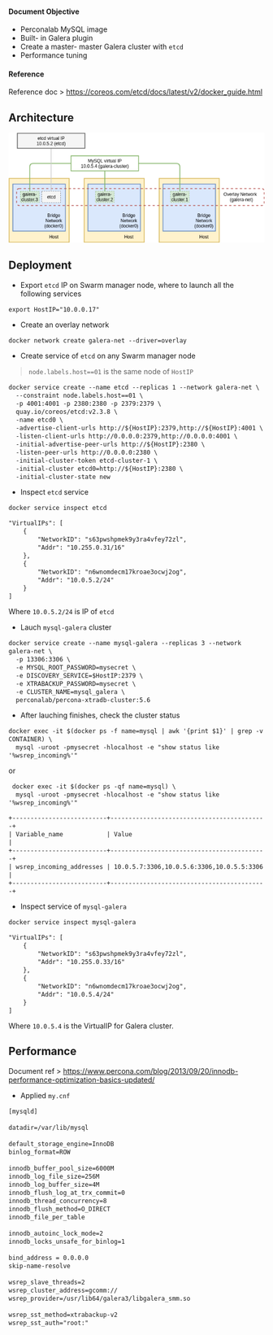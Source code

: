 
#### Document Objective
- Perconalab MySQL image
- Built- in Galera plugin
- Create a master- master Galera cluster with ```etcd```
- Performance tuning

#### Reference

Reference doc > https://coreos.com/etcd/docs/latest/v2/docker_guide.html

## Architecture

<img src="../imgs/20180531_mysql_galera_etcd.png">

## Deployment

- Export ```etcd``` IP on Swarm manager node, where to launch all the following services
```
export HostIP="10.0.0.17"
```

- Create an overlay network

```
docker network create galera-net --driver=overlay
```

- Create service of ```etcd``` on any Swarm manager node

> ```node.labels.host==01``` is the same node of ```HostIP```

```
docker service create --name etcd --replicas 1 --network galera-net \
  --constraint node.labels.host==01 \
  -p 4001:4001 -p 2380:2380 -p 2379:2379 \
  quay.io/coreos/etcd:v2.3.8 \
  -name etcd0 \
  -advertise-client-urls http://${HostIP}:2379,http://${HostIP}:4001 \
  -listen-client-urls http://0.0.0.0:2379,http://0.0.0.0:4001 \
  -initial-advertise-peer-urls http://${HostIP}:2380 \
  -listen-peer-urls http://0.0.0.0:2380 \
  -initial-cluster-token etcd-cluster-1 \
  -initial-cluster etcd0=http://${HostIP}:2380 \
  -initial-cluster-state new
```

- Inspect ```etcd``` service

```
docker service inspect etcd
```

```
"VirtualIPs": [
    {
        "NetworkID": "s63pwshpmek9y3ra4vfey72zl",
        "Addr": "10.255.0.31/16"
    },
    {
        "NetworkID": "n6wnomdecm17kroae3ocwj2og",
        "Addr": "10.0.5.2/24"
    }
]
```

Where ```10.0.5.2/24``` is IP of ```etcd```

- Lauch ```mysql-galera``` cluster

```
docker service create --name mysql-galera --replicas 3 --network galera-net \
  -p 13306:3306 \
  -e MYSQL_ROOT_PASSWORD=mysecret \
  -e DISCOVERY_SERVICE=$HostIP:2379 \
  -e XTRABACKUP_PASSWORD=mysecret \
  -e CLUSTER_NAME=mysql_galera \
  perconalab/percona-xtradb-cluster:5.6
```

- After lauching finishes, check the cluster status

```
docker exec -it $(docker ps -f name=mysql | awk '{print $1}' | grep -v CONTAINER) \
  mysql -uroot -pmysecret -hlocalhost -e "show status like '%wsrep_incoming%'"
```

or

```
 docker exec -it $(docker ps -qf name=mysql) \
  mysql -uroot -pmysecret -hlocalhost -e "show status like '%wsrep_incoming%'"
 ```

```
+--------------------------+-------------------------------------------+
| Variable_name            | Value                                     |
+--------------------------+-------------------------------------------+
| wsrep_incoming_addresses | 10.0.5.7:3306,10.0.5.6:3306,10.0.5.5:3306 |
+--------------------------+-------------------------------------------+
```

- Inspect service of ```mysql-galera```

```
docker service inspect mysql-galera
```

```
"VirtualIPs": [
    {
        "NetworkID": "s63pwshpmek9y3ra4vfey72zl",
        "Addr": "10.255.0.33/16"
    },
    {
        "NetworkID": "n6wnomdecm17kroae3ocwj2og",
        "Addr": "10.0.5.4/24"
    }
]
```

Where ```10.0.5.4``` is the VirtualIP for Galera cluster.

## Performance

Document ref > https://www.percona.com/blog/2013/09/20/innodb-performance-optimization-basics-updated/

- Applied ```my.cnf```

```
[mysqld]

datadir=/var/lib/mysql

default_storage_engine=InnoDB
binlog_format=ROW

innodb_buffer_pool_size=6000M
innodb_log_file_size=256M
innodb_log_buffer_size=4M
innodb_flush_log_at_trx_commit=0
innodb_thread_concurrency=8
innodb_flush_method=O_DIRECT
innodb_file_per_table

innodb_autoinc_lock_mode=2
innodb_locks_unsafe_for_binlog=1

bind_address = 0.0.0.0
skip-name-resolve

wsrep_slave_threads=2
wsrep_cluster_address=gcomm://
wsrep_provider=/usr/lib64/galera3/libgalera_smm.so

wsrep_sst_method=xtrabackup-v2
wsrep_sst_auth="root:"
```
